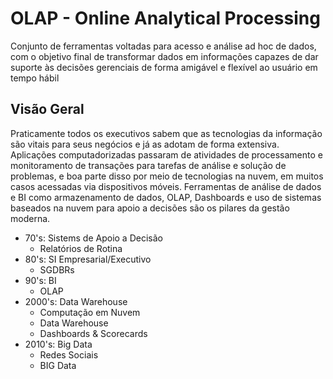 # OLAP - Online Analytical Processing

Conjunto de ferramentas voltadas para acesso e análise ad hoc de dados,  com o objetivo final de transformar dados em informações capazes de dar suporte às decisões gerenciais de forma amigável e flexível ao usuário em tempo hábil

## Visão Geral

Praticamente todos os executivos sabem que as tecnologias da informação são vitais para
seus negócios e já as adotam de forma extensiva. Aplicações computadorizadas passaram
de atividades de processamento e monitoramento de transações para tarefas de análise
e solução de problemas, e boa parte disso por meio de tecnologias na nuvem, em muitos
casos acessadas via dispositivos móveis.
Ferramentas de análise de dados e BI como armazenamento de dados, OLAP, Dashboards
e uso de sistemas baseados na nuvem para apoio a decisões são os pilares da gestão
moderna.

- 70's: Sistems de Apoio a Decisão
  - Relatórios de Rotina
- 80's: SI Empresarial/Executivo
  - SGDBRs
- 90's: BI
  - OLAP
- 2000's: Data Warehouse
  - Computação em Nuvem
  - Data Warehouse
  - Dashboards & Scorecards
- 2010's: Big Data
  - Redes Sociais
  - BIG Data

